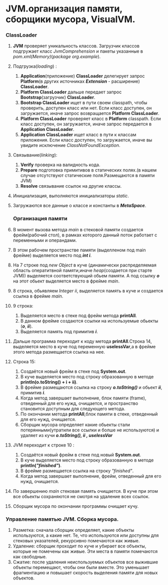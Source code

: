    #  JVM.организация памяти, сборщики мусора, VisualVM.
   
   ### ClassLoader

1. **JVM** проверяет уникальность классов. Загрузчик классов подгружает класс _JvmComprehension_ и пакеты указанные в _pom.xml(Memory)_(_package org.example_).
2. Подгрузка(_loading_) : 
   1. **Application**(приложение) **ClassLoader**  делегирует запрос **Platform**(в других источниках **_Extension_** - расширение) **ClassLoader**.
   2. **Platform ClassLoader** дальше передает запрос **Bootstrap**(загрузчик) **ClassLoader**.
   3. **Bootstrap ClassLoader** ищет в пути своем classpath, чтобы проверить, доступен класс или нет. Если класс доступен, он загружается, иначе запрос возвращается **Platform ClassLoader**.
   4. **Platform ClassLoader** проверяет класс в **Platform** classpath. Если класс доступен, он загружается, иначе запрос передается в **Application ClassLoader**.
   5. **Application ClassLoader** ищет класс в пути к классам приложения. Если класс доступен, то загружается, иначе вы увидите исключение _ClassNotFoundException_.
3. Связывание(_linking_):
   1. **Verify** проверка на валидность кода.
   2. **Prepare** подготовка примитивов в статических полях.(в нашем случае отсутствуют статические поля.Размещаются в памяти JVM)
   3. **Resolve** связывание ссылок на другие классы.
4. Инициализация, выполняются инициализаторы _static_.
5. Загружаются все данные о классе и константы в ***MetaSpace***.


   ### Организация памяти

1. В момент вызова метода *main* в стековой памяти создается фрейм(рабочий стол), в рамках которого данный поток работает с переменными и операндами.
2. В этом рабочем пространстве памяти (выделленом под main фрейме) выделяется место под ***int i***.
3. На 7 строке под *new Object* в куче (динамически распределяемая область оператитвной памяти,иначе *heap*(создается при старте JVM)) 
   выделяется соответствующий обьем памяти. А под ссылку ***o*** на этот обьект выделяется место в фрейме *main*.
4. 8 строка, обьявляем *Integer ii*, выделяется память в куче и создается ссылка в фрейме *main*.
5. 9 строка:
   1. Выделяется место в стеке под фрейм метода **printAll**. 
   2. В данном фрейме создаются ссылки на используемые обьекты (***o***, ***ii***).
   3. Выделяется память под примитив ***i***.
6. Дальше программа переходит к коду метода **printAll**.Строка 14, выделяется место в куче под переменную **uselessVar**,а в фрейме этого метода размещается ссылка на нее.
7. Строка 15: 
   1. Создаётся новый фрейм в стеке под **System.out**.
   2. В куче выделяется место под строку образованную в методе **println(o.toString() + i + ii)**.
   3. В фрейме размещаются ссылка на строку ***o.toString()*** и обьект ***ii***, примитив ***i***.
   4. Когда метод завершает выполнение, блок памяти (frame), отведенный для его нужд, очищается, и пространство становится доступным для следующего метода. 
   5. По окончании метода **printAll**,блок памяти в стеке, отведенный для его нужд, очищается.
   6. Сборщик мусора определяет какие обьекты стали потерянными(утратили все ссылки и болше не используются) и удаляет из кучи ***o.toString(), ii , uselessVar***
8. JVM переходит к строке 10  :
   1. Создаётся новый фрейм в стеке под новый **System.out**.
   2. В куче выделяется место под строку образованную в методе **println(_"finished"_)**.
   3. В фрейме размещается ссылка на строку _"finished"_.
   4. Когда метод завершает выполнение, фрейм, отведенный для его нужд, очищается.
9. По завершению *main* стековая память очищается. В куче при этом все обьекты сохраняются не смотря на удаление всех ссылок.
10. Сборщик мусора по окончании программы очищает кучу.


   ### Управление памятью JVM. Сборка мусора.

1. Разметка: сначала сборщик определяет, какие объекты используются, а какие нет. Те, что используются или доступны для стековых указателей, рекурсивно помечаются как живые.
2. Удаление: сборщик проходит по куче и убирает все объекты, которые не помечены как живые. Эти места в памяти помечаются как свободные.
3. Сжатие: после удаления неиспользуемых объектов все выжившие объекты перемещают, чтобы они были вместе. Это уменьшает фрагментацию и повышает скорость выделения памяти для новых объектов.



